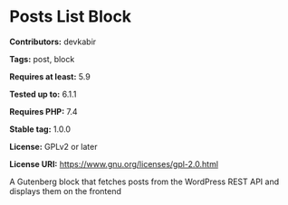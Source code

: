 # Posts List Block #
**Contributors:** devkabir

**Tags:** post, block

**Requires at least:** 5.9

**Tested up to:** 6.1.1

**Requires PHP:** 7.4

**Stable tag:** 1.0.0

**License:** GPLv2 or later

**License URI:** https://www.gnu.org/licenses/gpl-2.0.html

A Gutenberg block that fetches posts from the WordPress REST API and displays them on the frontend

